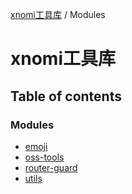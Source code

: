 [xnomi工具库](README.md) / Modules

# xnomi工具库

## Table of contents

### Modules

- [emoji](modules/emoji.md)
- [oss-tools](modules/oss_tools.md)
- [router-guard](modules/router_guard.md)
- [utils](modules/utils.md)
